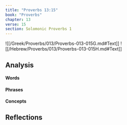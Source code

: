 ```yaml
---
title: "Proverbs 13:15"
book: "Proverbs"
chapter: 13
verse: 15
section: Solomonic Proverbs 1
---
```

![[/Greek/Proverbs/013/Proverbs-013-015G.md#Text]]
![[/Hebrew/Proverbs/013/Proverbs-013-015H.md#Text]]

## Analysis

#### Words

#### Phrases

#### Concepts

## Reflections
